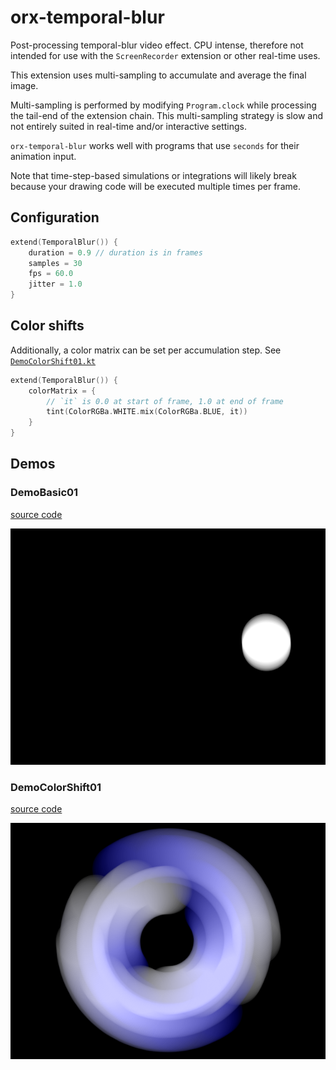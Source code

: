 # orx-temporal-blur

Post-processing temporal-blur video effect. CPU intense, therefore not intended
for use with the `ScreenRecorder` extension or other real-time uses.

This extension uses multi-sampling to accumulate and average the final image.

Multi-sampling is performed by modifying `Program.clock`
while processing the tail-end of the extension chain. This multi-sampling strategy is slow and not
entirely suited in real-time and/or interactive settings.

`orx-temporal-blur` works well with programs that use `seconds` for their animation input.

Note that time-step-based simulations or integrations will likely break because your drawing code
will be executed multiple times
per frame.

## Configuration

```kotlin
extend(TemporalBlur()) {
    duration = 0.9 // duration is in frames
    samples = 30 
    fps = 60.0 
    jitter = 1.0
}
```

## Color shifts

Additionally, a color matrix can be set per accumulation step. See [
`DemoColorShift01.kt`](src/demo/kotlin/DemoColorShift01.kt)

```kotlin
extend(TemporalBlur()) {
    colorMatrix = {
        // `it` is 0.0 at start of frame, 1.0 at end of frame
        tint(ColorRGBa.WHITE.mix(ColorRGBa.BLUE, it))
    }
}
```

<!-- __demos__ -->

## Demos

### DemoBasic01

[source code](src/demo/kotlin/DemoBasic01.kt)

![DemoBasic01Kt](https://raw.githubusercontent.com/openrndr/orx/media/orx-temporal-blur/images/DemoBasic01Kt.png)

### DemoColorShift01

[source code](src/demo/kotlin/DemoColorShift01.kt)

![DemoColorShift01Kt](https://raw.githubusercontent.com/openrndr/orx/media/orx-temporal-blur/images/DemoColorShift01Kt.png)
